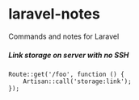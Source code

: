 # laravel-notes
Commands and notes for Laravel

##### Link storage on server with no SSH
```
Route::get('/foo', function () {
    Artisan::call('storage:link');
});
```
